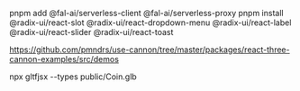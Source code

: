 pnpm add @fal-ai/serverless-client @fal-ai/serverless-proxy
pnpm install @radix-ui/react-slot @radix-ui/react-dropdown-menu @radix-ui/react-label @radix-ui/react-slider @radix-ui/react-toast 


https://github.com/pmndrs/use-cannon/tree/master/packages/react-three-cannon-examples/src/demos

npx gltfjsx --types public/Coin.glb
